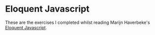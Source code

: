 # Eloquent Javascript

These are the exercises I completed whilst reading Marijn Haverbeke's [Eloquent Javascript](http://eloquentjavascript.net/).
